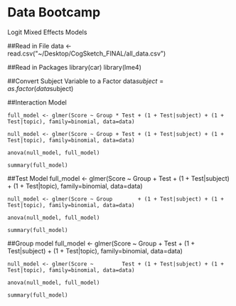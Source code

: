Data Bootcamp
============

Logit Mixed Effects Models

##Read in File
    data <- read.csv("~/Desktop/CogSketch_FINAL/all_data.csv")


##Read in Packages
    library(car)
    library(lme4)

##Convert Subject Variable to a Factor
    data$subject=as.factor(data$subject)


##Interaction Model 
  
    full_model <- glmer(Score ~ Group * Test + (1 + Test|subject) + (1 + Test|topic), family=binomial, data=data)

    null_model <- glmer(Score ~ Group + Test + (1 + Test|subject) + (1 + Test|topic), family=binomial, data=data)

    anova(null_model, full_model)

    summary(full_model)


##Test Model 
    full_model <- glmer(Score ~ Group + Test + (1 + Test|subject) + (1 + Test|topic), family=binomial, data=data)

    null_model <- glmer(Score ~ Group        + (1 + Test|subject) + (1 + Test|topic), family=binomial, data=data)

    anova(null_model, full_model)

    summary(full_model)

##Group model 
    full_model <- glmer(Score ~ Group + Test + (1 + Test|subject) + (1 + Test|topic), family=binomial, data=data)

    null_model <- glmer(Score ~         Test + (1 + Test|subject) + (1 + Test|topic), family=binomial, data=data)

    anova(null_model, full_model)

    summary(full_model)



